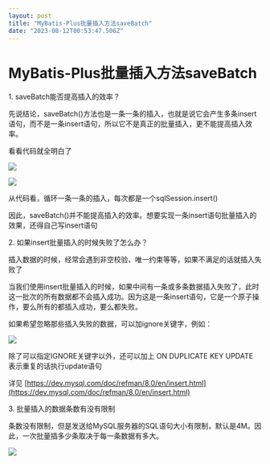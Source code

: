 ```yaml
---
layout: post
title: "MyBatis-Plus批量插入方法saveBatch"
date: "2023-08-12T00:53:47.506Z"
---
```

MyBatis-Plus批量插入方法saveBatch
===========================

1\. saveBatch能否提高插入的效率？

先说结论，saveBatch()方法也是一条一条的插入，也就是说它会产生多条insert语句，而不是一条insert语句，所以它不是真正的批量插入，更不能提高插入效率。

看看代码就全明白了

![](https://img2023.cnblogs.com/blog/874963/202308/874963-20230811163502771-1301718262.png)

![](https://img2023.cnblogs.com/blog/874963/202308/874963-20230811163646932-103548580.png)

从代码看，循环一条一条的插入，每次都是一个sqlSession.insert()

因此，saveBatch()并不能提高插入的效率。想要实现一条insert语句批量插入的效果，还得自己写insert语句

2\. 如果insert批量插入的时候失败了怎么办？

插入数据的时候，经常会遇到非空校验、唯一约束等等，如果不满足的话就插入失败了

当我们使用insert批量插入的时候，如果中间有一条或多条数据插入失败了，此时这一批次的所有数据都不会插入成功。因为这是一条insert语句，它是一个原子操作，要么所有的都插入成功，要么都失败。

如果希望忽略那些插入失败的数据，可以加ignore关键字，例如：

![](https://img2023.cnblogs.com/blog/874963/202308/874963-20230811171245791-1091249268.png)

除了可以指定IGNORE关键字以外，还可以加上 ON DUPLICATE KEY UPDATE 表示重复的话执行update语句

详见 [https://dev.mysql.com/doc/refman/8.0/en/insert.html](https://dev.mysql.com/doc/refman/8.0/en/insert.html)

3\. 批量插入的数据条数有没有限制

条数没有限制，但是发送给MySQL服务器的SQL语句大小有限制，默认是4M。因此，一次批量插多少条取决于每一条数据有多大。

![](https://img2023.cnblogs.com/blog/874963/202308/874963-20230811171849832-1543196153.png)